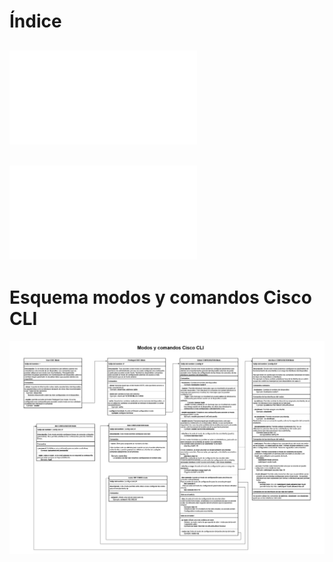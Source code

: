 # Índice
## ![Teoría Cisco CLI](./Cisco%20IOS%20CLI.md)
## ![Casos Prácticos](./Casos%20prácticos.md)

# Esquema modos y comandos Cisco CLI
![](Esquema%20modos%20y%20comandos%20Cisco%20Cli.png)